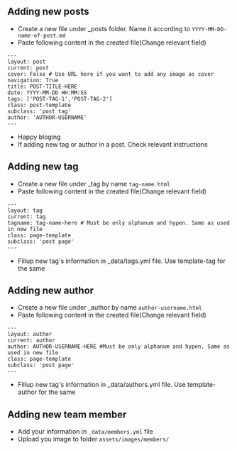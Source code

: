 ## Adding new posts
* Create a new file under \_posts folder. Name it according to `YYYY-MM-DD-name-of-post.md`
* Paste following content in the created file(Change relevant field)
```
---
layout: post
current: post
cover: False # Use URL here if you want to add any image as cover
navigation: True
title: POST-TITLE-HERE
date: YYYY-MM-DD HH:MM:SS
tags: ['POST-TAG-1','POST-TAG-2']
class: post-template
subclass: 'post tag'
author: 'AUTHOR-USERNAME'
---
```
* Happy bloging
* If adding new tag or author in a post. Check relevant instructions

## Adding new tag
* Create a new file under \_tag by name `tag-name.html`
* Paste following content in the created file(Change relevant field)
```
---
layout: tag
current: tag
tagname: tag-name-here # Must be only alphanum and hypen. Same as used in new file
class: page-template
subclass: 'post page'
---
```
* Fillup new tag's information in \_data/tags.yml file. Use template-tag for the same

## Adding new author
* Create a new file under \_author by name `author-username.html`
* Paste following content in the created file(Change relevant field)
```
---
layout: author
current: author
author: AUTHOR-USERNAME-HERE #Must be only alphanum and hypen. Same as used in new file
class: page-template
subclass: 'post page'
---
```
* Fillup new tag's information in \_data/authors.yml file. Use template-author for the same

## Adding new team member
* Add your information in `_data/members.yml` file
* Upload you image to folder `assets/images/members/`
